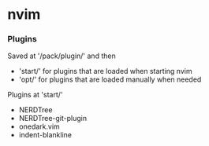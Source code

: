 # nvim

### Plugins

Saved at '/pack/plugin/' and then 
  * 'start/' for plugins that are loaded when starting nvim
  * 'opt/' for plugins that are loaded manually when needed

Plugins at 'start/'
  * NERDTree
  * NERDTree-git-plugin
  * onedark.vim
  * indent-blankline
